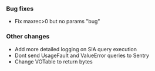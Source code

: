 <!-- Delete the sections that don't apply -->

### Bug fixes

- Fix maxrec>0 but no params "bug"

### Other changes

- Add more detailed logging on SIA query execution
- Dont send UsageFault and ValueError queries to Sentry
- Change VOTable to return bytes
